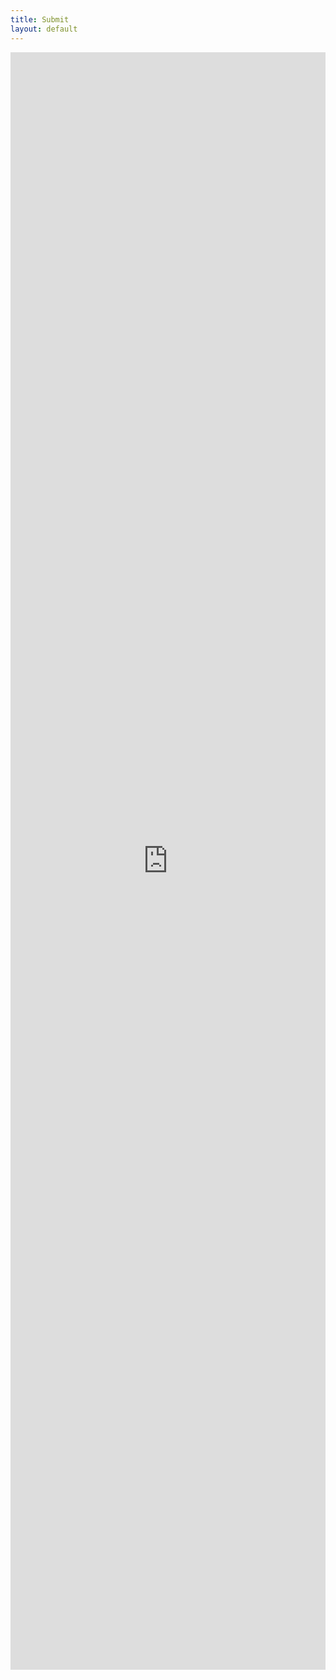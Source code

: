```yaml
---
title: Submit
layout: default
---
```


<div class="row">
<div class="col">
<iframe
    src="https://docs.google.com/forms/d/e/1FAIpQLSd3ucTboI-T2ZcVMGG6YzpgAKroJ01eXbwakXZPK6HqzpgFLQ/viewform?embedded=true"
    width="100%"
    scrolling="no"
    height="2588px"
    frameborder="0"
    marginheight="0"
    marginwidth="0">Loading…</iframe>
</div>
</div>

